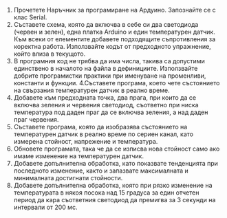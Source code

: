 1. Прочетете Наръчник за програмиране на Ардуино. Запознайте се с клас Serial.
2. Съставете схема, която да включва в себе си два светодиода (червен и зелен), една платка Arduino и един температурен датчик. Към всеки от елементите добавете подходящите съпротивления за коректна работа. Използвайте кодът от предходното упражнение, който влиза в текущото.
3. В програмния код не трябва да има числа, такива са допустими единствено в началото на файла в дефинициите. Използвайте добрите програмистки практики при именуване на променливи, константи и функции.
4.Съставете програма, което чете състоянието на свързания температурен датчик в реално време.
5. Добавете към предходната точка, два прага, при които да се включва зеления и червения светодиод, съответно при ниска температура под даден праг да се включва зеления, а над даден праг червения.
6. Съставете програма, която да изобразява състоянието на температурен датчик в реално време по сериен канал, като измерена стойност, напрежение и температура.
7. Обновете програмата, така че да се изписва нова стойност само ако имаме изменение на температурен датчик.
8. Добавете допълнителна обработка, като показвате тенденцията при последното изменение, както и запазвате максималната и минималната достигнати стойности.
9. Добавете допълнителна обработка, която при рязко изменение на температурата в някоя посока над 15 градуса за един отчетен период да кара съответния светодиод да премигва за 3 секунди на интервали от 200 мс.